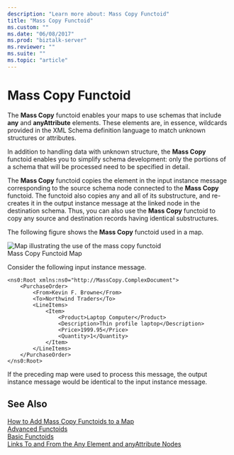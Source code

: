 ```yaml
---
description: "Learn more about: Mass Copy Functoid"
title: "Mass Copy Functoid"
ms.custom: ""
ms.date: "06/08/2017"
ms.prod: "biztalk-server"
ms.reviewer: ""
ms.suite: ""
ms.topic: "article"
---
```

# Mass Copy Functoid
The **Mass Copy** functoid enables your maps to use schemas that include **any** and **anyAttribute** elements. These elements are, in essence, wildcards provided in the XML Schema definition language to match unknown structures or attributes.  
  
 In addition to handling data with unknown structure, the **Mass Copy** functoid enables you to simplify schema development: only the portions of a schema that will be processed need to be specified in detail.  
  
 The **Mass Copy** functoid copies the element in the input instance message corresponding to the source schema node connected to the **Mass Copy** functoid. The functoid also copies any and all of its substructure, and re-creates it in the output instance message at the linked node in the destination schema. Thus, you can also use the **Mass Copy** functoid to copy any source and destination records having identical substructures.  
  
 The following figure shows the **Mass Copy** functoid used in a map.  
  
 ![Map illustrating the use of the mass copy functoid](../core/media/masscopyfunctoid.gif "masscopyfunctoid")  
Mass Copy Functoid Map  
  
 Consider the following input instance message.  
  
```  
<ns0:Root xmlns:ns0="http://MassCopy.ComplexDocument">  
    <PurchaseOrder>  
        <From>Kevin F. Browne</From>  
        <To>Northwind Traders</To>  
        <LineItems>  
            <Item>  
                <Product>Laptop Computer</Product>  
                <Description>Thin profile laptop</Description>  
                <Price>1999.95</Price>  
                <Quantity>1</Quantity>  
            </Item>  
        </LineItems>  
    </PurchaseOrder>  
</ns0:Root>  
```  
  
 If the preceding map were used to process this message, the output instance message would be identical to the input instance message.  
  
## See Also  
 [How to Add Mass Copy Functoids to a Map](../core/how-to-add-mass-copy-functoids-to-a-map.md)   
 [Advanced Functoids](../core/advanced-functoids.md)   
 [Basic Functoids](../core/basic-functoids.md)   
 [Links To and From the Any Element and anyAttribute Nodes](../core/links-to-and-from-the-any-element-and-anyattribute-nodes.md)
